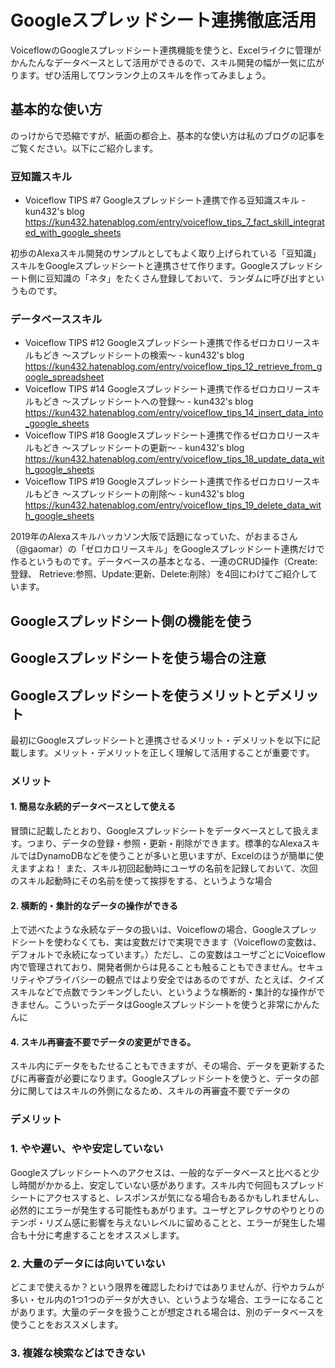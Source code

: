 # Googleスプレッドシート連携徹底活用

VoiceflowのGoogleスプレッドシート連携機能を使うと、Excelライクに管理がかんたんなデータベースとして活用ができるので、スキル開発の幅が一気に広がります。ぜひ活用してワンランク上のスキルを作ってみましょう。

## 基本的な使い方

のっけからで恐縮ですが、紙面の都合上、基本的な使い方は私のブログの記事をご覧ください。以下にご紹介します。

### 豆知識スキル

- Voiceflow TIPS #7 Googleスプレッドシート連携で作る豆知識スキル - kun432's blog
https://kun432.hatenablog.com/entry/voiceflow_tips_7_fact_skill_integrated_with_google_sheets

初歩のAlexaスキル開発のサンプルとしてもよく取り上げられている「豆知識」スキルをGoogleスプレッドシートと連携させて作ります。Googleスプレッドシート側に豆知識の「ネタ」をたくさん登録しておいて、ランダムに呼び出すというものです。

### データベーススキル

- Voiceflow TIPS #12 Googleスプレッドシート連携で作るゼロカロリースキルもどき 〜スプレッドシートの検索〜 - kun432's blog
https://kun432.hatenablog.com/entry/voiceflow_tips_12_retrieve_from_google_spreadsheet
- Voiceflow TIPS #14 Googleスプレッドシート連携で作るゼロカロリースキルもどき 〜スプレッドシートへの登録〜 - kun432's blog
https://kun432.hatenablog.com/entry/voiceflow_tips_14_insert_data_into_google_sheets
- Voiceflow TIPS #18 Googleスプレッドシート連携で作るゼロカロリースキルもどき 〜スプレッドシートの更新〜 - kun432's blog
https://kun432.hatenablog.com/entry/voiceflow_tips_18_update_data_with_google_sheets
- Voiceflow TIPS #19 Googleスプレッドシート連携で作るゼロカロリースキルもどき 〜スプレッドシートの削除〜 - kun432's blog
https://kun432.hatenablog.com/entry/voiceflow_tips_19_delete_data_with_google_sheets

2019年のAlexaスキルハッカソン大阪で話題になっていた、がおまるさん（@gaomar）の「ゼロカロリースキル」をGoogleスプレッドシート連携だけで作るというものです。データベースの基本となる、一連のCRUD操作（Create:登録、 Retrieve:参照、Update:更新、Delete:削除）を4回にわけてご紹介しています。

## Googleスプレッドシート側の機能を使う

## Googleスプレッドシートを使う場合の注意

## Googleスプレッドシートを使うメリットとデメリット

最初にGoogleスプレッドシートと連携させるメリット・デメリットを以下に記載します。メリット・デメリットを正しく理解して活用することが重要です。

### メリット

#### 1. 簡易な永続的データベースとして使える

冒頭に記載したとおり、Googleスプレッドシートをデータベースとして扱えます。つまり、データの登録・参照・更新・削除ができます。標準的なAlexaスキルではDynamoDBなどを使うことが多いと思いますが、Excelのほうが簡単に使えますよね！
また、スキル初回起動時にユーザの名前を記録しておいて、次回のスキル起動時にその名前を使って挨拶をする、というような場合

#### 2. 横断的・集計的なデータの操作ができる

上で述べたような永続なデータの扱いは、Voiceflowの場合、Googleスプレッドシートを使わなくても、実は変数だけで実現できます（Voiceflowの変数は、デフォルトで永続になっています。）ただし、この変数はユーザごとにVoiceflow内で管理されており、開発者側からは見ることも触ることもできません。セキュリティやプライバシーの観点ではより安全ではあるのですが、たとえば、クイズスキルなどで点数でランキングしたい、というような横断的・集計的な操作ができません。こういったデータはGoogleスプレッドシートを使うと非常にかんたんに

#### 4. スキル再審査不要でデータの変更ができる。

スキル内にデータをもたせることもできますが、その場合、データを更新するたびに再審査が必要になります。Googleスプレッドシートを使うと、データの部分に関してはスキルの外側になるため、スキルの再審査不要でデータの

### デメリット

### 1. やや遅い、やや安定していない

Googleスプレッドシートへのアクセスは、一般的なデータベースと比べると少し時間がかかる上、安定していない感があります。スキル内で何回もスプレッドシートにアクセスすると、レスポンスが気になる場合もあるかもしれませんし、必然的にエラーが発生する可能性もあがります。ユーザとアレクサのやりとりのテンポ・リズム感に影響を与えないレベルに留めることと、エラーが発生した場合も十分に考慮することをオススメします。

### 2. 大量のデータには向いていない

どこまで使えるか？という限界を確認したわけではありませんが、行やカラムが多い・セル内の1つ1つのデータが大きい、というような場合、エラーになることがあります。大量のデータを扱うことが想定される場合は、別のデータベースを使うことをおススメします。

### 3. 複雑な検索などはできない
